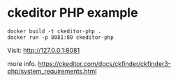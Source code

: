 # ckeditor PHP example

```
docker build -t ckeditor-php .
docker run -p 8081:80 ckeditor-php
```

Visit: http://127.0.0.1:8081

more info. 
https://ckeditor.com/docs/ckfinder/ckfinder3-php/system_requirements.html
